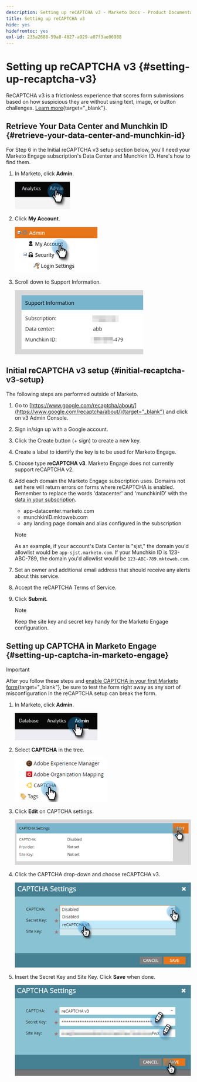 ```yaml
---
description: Setting up reCAPTCHA v3 - Marketo Docs - Product Documentation
title: Setting up reCAPTCHA v3
hide: yes
hidefromtoc: yes
exl-id: 235a2688-59a8-4827-a929-a07f3ae06988
---
```

# Setting up reCAPTCHA v3 {#setting-up-recaptcha-v3}

ReCAPTCHA v3 is a frictionless experience that scores form submissions based on how suspicious they are without using text, image, or button challenges. [Learn more](https://developers.google.com/search/blog/2018/10/introducing-recaptcha-v3-new-way-to){target="_blank"}.

## Retrieve Your Data Center and Munchkin ID {#retrieve-your-data-center-and-munchkin-id}

For Step 6 in the Initial reCAPTCHA v3 setup section below, you'll need your Marketo Engage subscription's Data Center and Munchkin ID. Here's how to find them.

1. In Marketo, click **Admin**.

   ![](assets/setting-up-recaptcha-v3-1.png)

1. Click **My Account**.

   ![](assets/setting-up-recaptcha-v3-2.png)

1. Scroll down to Support Information.

   ![](assets/setting-up-recaptcha-v3-3.png)

## Initial reCAPTCHA v3 setup {#initial-recaptcha-v3-setup}

The following steps are performed outside of Marketo.

1. Go to [https://www.google.com/recaptcha/about/](https://www.google.com/recaptcha/about/){target="_blank"} and click on v3 Admin Console.

1. Sign in/sign up with a Google account.

1. Click the Create button (+ sign) to create a new key.

1. Create a label to identify the key is to be used for Marketo Engage.

1. Choose type **reCAPTCHA v3**. Marketo Engage does not currently support reCAPTCHA v2.

1. Add each domain the Marketo Engage subscription uses. Domains not set here will return errors on forms where reCAPTCHA is enabled. Remember to replace the words 'datacenter' and 'munchkinID' with the [data in your subscription](#retrieve-your-data-center-and-munchkin-id).

   * app-datacenter.marketo.com
   * munchkinID.mktoweb.com
   * any landing page domain and alias configured in the subscription

   >[!NOTE]
   >
   >As an example, if your account's Data Center is "sjst," the domain you'd allowlist would be `app-sjst.marketo.com`. If your Munchkin ID is 123-ABC-789, the domain you'd allowlist would be `123-ABC-789.mktoweb.com`.

1. Set an owner and additional email address that should receive any alerts about this service.

1. Accept the reCAPTCHA Terms of Service.

1. Click **Submit**.

   >[!NOTE]
   >
   >Keep the site key and secret key handy for the Marketo Engage configuration.

## Setting up CAPTCHA in Marketo Engage {#setting-up-captcha-in-marketo-engage}

>[!IMPORTANT]
>
>After you follow these steps and [enable CAPTCHA in your first Marketo form](help/marketo/product-docs/demand-generation/forms/using-captcha/enable-captcha-in-marketo-forms.md){target="_blank"}, be sure to test the form right away as any sort of misconfiguration in the reCAPTCHA setup can break the form.

1. In Marketo, click **Admin**.

   ![](assets/setting-up-recaptcha-v3-4.png)

1. Select **CAPTCHA** in the tree.

   ![](assets/setting-up-recaptcha-v3-5.png)

1. Click **Edit** on CAPTCHA settings.

   ![](assets/setting-up-recaptcha-v3-6.png)

1. Click the CAPTCHA drop-down and choose reCAPTCHA v3.

   ![](assets/setting-up-recaptcha-v3-7.png)

1. Insert the Secret Key and Site Key. Click **Save** when done.

   ![](assets/setting-up-recaptcha-v3-8.png)
